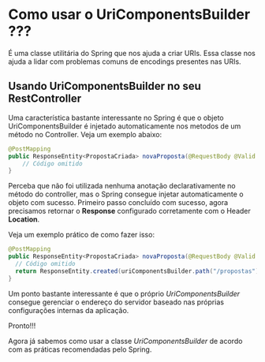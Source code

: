 # Como usar o UriComponentsBuilder ???

É uma classe utilitária do Spring que nos ajuda a criar URIs. Essa classe nos ajuda a lidar
com problemas comuns de encodings presentes nas URIs.

## Usando UriComponentsBuilder no seu RestController

Uma característica bastante interessante no Spring é que o objeto UriComponentsBuilder é injetado automaticamente nos metodos
de um método no Controller. Veja um exemplo abaixo:

```java
@PostMapping
public ResponseEntity<PropostaCriada> novaProposta(@RequestBody @Valid NovaProposta novaProposta, UriComponentsBuilder uriComponentsBuilder) {
    // Código omitido
}
```

Perceba que não foi utilizada nenhuma anotação declarativamente no método do controller, 
mas o Spring consegue injetar automaticamente o objeto com sucesso. Primeiro passo concluído
com sucesso, agora precisamos retornar o **Response** configurado corretamente com o Header **Location**.

Veja um exemplo prático de como fazer isso:

```java
@PostMapping
public ResponseEntity<PropostaCriada> novaProposta(@RequestBody @Valid NovaProposta novaProposta, UriComponentsBuilder uriComponentsBuilder) {
  // Código omitido
  return ResponseEntity.created(uriComponentsBuilder.path("/propostas").buildAndExpand("/{id}",nova.getId()).toUri()).body(nova);
}
``` 

Um ponto bastante interessante é que o próprio _UriComponentsBuilder_ consegue gerenciar o endereço
do servidor baseado nas próprias configurações internas da aplicação.

Pronto!!! 

Agora já sabemos como usar a classe _UriComponentsBuilder_ de acordo com as práticas recomendadas pelo
Spring. 
